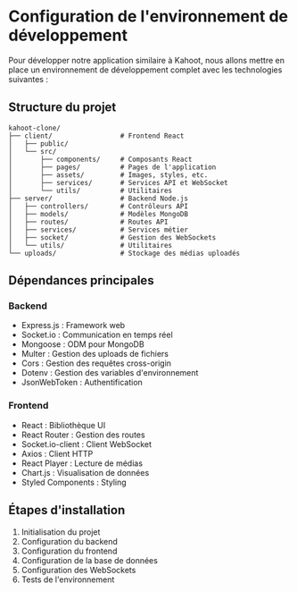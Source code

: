 # Configuration de l'environnement de développement

Pour développer notre application similaire à Kahoot, nous allons mettre en place un environnement de développement complet avec les technologies suivantes :

## Structure du projet

```
kahoot-clone/
├── client/                 # Frontend React
│   ├── public/
│   └── src/
│       ├── components/     # Composants React
│       ├── pages/          # Pages de l'application
│       ├── assets/         # Images, styles, etc.
│       ├── services/       # Services API et WebSocket
│       └── utils/          # Utilitaires
├── server/                 # Backend Node.js
│   ├── controllers/        # Contrôleurs API
│   ├── models/             # Modèles MongoDB
│   ├── routes/             # Routes API
│   ├── services/           # Services métier
│   ├── socket/             # Gestion des WebSockets
│   └── utils/              # Utilitaires
└── uploads/                # Stockage des médias uploadés
```

## Dépendances principales

### Backend
- Express.js : Framework web
- Socket.io : Communication en temps réel
- Mongoose : ODM pour MongoDB
- Multer : Gestion des uploads de fichiers
- Cors : Gestion des requêtes cross-origin
- Dotenv : Gestion des variables d'environnement
- JsonWebToken : Authentification

### Frontend
- React : Bibliothèque UI
- React Router : Gestion des routes
- Socket.io-client : Client WebSocket
- Axios : Client HTTP
- React Player : Lecture de médias
- Chart.js : Visualisation de données
- Styled Components : Styling

## Étapes d'installation

1. Initialisation du projet
2. Configuration du backend
3. Configuration du frontend
4. Configuration de la base de données
5. Configuration des WebSockets
6. Tests de l'environnement
